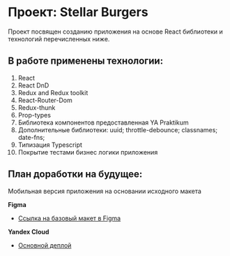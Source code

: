 # Проект: Stellar Burgers

Проект посвящен созданию приложения на основе React библиотеки
и технологий перечисленных ниже.

## В работе применены технологии:

1. React
2. React DnD
3. Redux and Redux toolkit
4. React-Router-Dom
5. Redux-thunk
6. Prop-types
7. Библиотека компонентов предоставленная YA Praktikum
8. Дополнительные библиотеки:
   uuid;
   throttle-debounce;
   classnames;
   date-fns;
9. Типизация Typescript
10. Покрытие тестами бизнес логики приложения

## План доработки на будущее:
Мобильная версия приложения на основании исходного макета

**Figma**

- [Ссылка на базовый макет в Figma](https://www.figma.com/file/tLatiSwpQmOsE3nSReMmqN/React_Bootcamp_Проектные-задачи_external_link?node-id=0%3A1)


**Yandex Cloud**
- [Основной деплой](https://stellar-burger.nomoredomains.monster/)

<!-- **GitHub Pages**

- [Проект можно посмотреть тут](https://AlexndrKorol.github.io/stellar-burger-react) -->